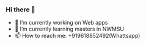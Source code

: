 ### Hi there 👋
- 🔭 I’m currently working on Web apps
- 🌱 I’m currently learning masters in NWMSU
- 📫 How to reach me: +919618852492(Whattsapp)

